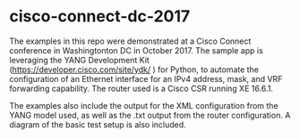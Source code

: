 # cisco-connect-dc-2017

The examples in this repo were demonstrated at a Cisco Connect conference in Washingtonton DC in October 2017.  The sample app is leveraging the YANG Development Kit (https://developer.cisco.com/site/ydk/ ) for Python, to automate the configuration of an Ethernet interface for an IPv4 address, mask, and VRF forwarding capability.  The router used is a Cisco CSR running XE 16.6.1.

The examples also include the output for the XML configuration from the YANG model used, as well as the .txt output from the router configuration.  A diagram of the basic test setup is also included.
